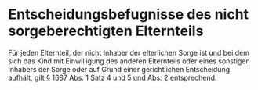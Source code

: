 # Entscheidungsbefugnisse des nicht sorgeberechtigten Elternteils

Für jeden Elternteil, der nicht Inhaber der elterlichen Sorge ist und bei dem sich das Kind mit Einwilligung des anderen Elternteils oder eines sonstigen Inhabers der Sorge oder auf Grund einer gerichtlichen Entscheidung aufhält, gilt § 1687 Abs. 1 Satz 4 und 5 und Abs. 2 entsprechend. 

